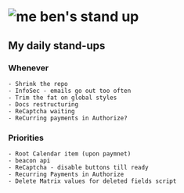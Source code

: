 # ![me](https://avatars2.githubusercontent.com/u/5232044?s=50&v=4) ben's stand up

## My daily stand-ups

### Whenever
   
    - Shrink the repo
    - InfoSec - emails go out too often
    - Trim the fat on global styles
    - Docs restructuring
    - ReCaptcha waiting
    - ReCurring payments in Authorize?
    
### Priorities 
   
    - Root Calendar item (upon paymnet)
    - beacon api
    - ReCaptcha - disable buttons till ready
    - Recurring Payments in Authorize
    - Delete Matrix values for deleted fields script
